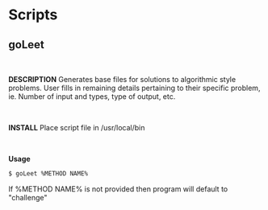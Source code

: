 # Scripts

## goLeet
</br>


__DESCRIPTION__
Generates base files for solutions to algorithmic style problems. User fills in remaining details pertaining to their specific problem, ie. Number of input and types, type of output, etc.

</br>

__INSTALL__
Place script file in /usr/local/bin

</br>


__Usage__

```bash
$ goLeet %METHOD NAME%
```

If %METHOD NAME% is not provided then program will default to "challenge"